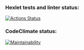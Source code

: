 ### Hexlet tests and linter status:
[![Actions Status](https://github.com/niyatanya/java-project-61/actions/workflows/hexlet-check.yml/badge.svg)](https://github.com/niyatanya/java-project-61/actions)

### CodeClimate status:
[![Maintainability](https://api.codeclimate.com/v1/badges/8592442660ce5effe775/maintainability)](https://codeclimate.com/github/niyatanya/java-project-61/maintainability)
